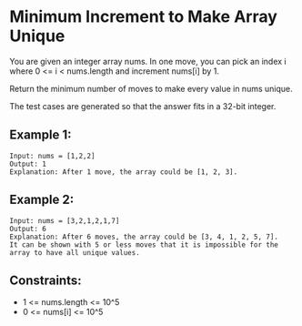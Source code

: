 # Minimum Increment to Make Array Unique

You are given an integer array nums. In one move, you can pick an index i where 0 <= i < nums.length and increment nums[i] by 1.

Return the minimum number of moves to make every value in nums unique.

The test cases are generated so that the answer fits in a 32-bit integer.

## Example 1:

```
Input: nums = [1,2,2]
Output: 1
Explanation: After 1 move, the array could be [1, 2, 3].
```

## Example 2:

```
Input: nums = [3,2,1,2,1,7]
Output: 6
Explanation: After 6 moves, the array could be [3, 4, 1, 2, 5, 7].
It can be shown with 5 or less moves that it is impossible for the array to have all unique values.
```

## Constraints:

- 1 <= nums.length <= 10^5
- 0 <= nums[i] <= 10^5
